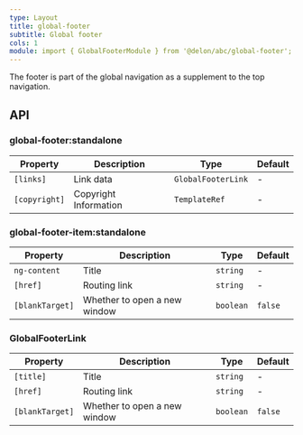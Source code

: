 ```yaml
---
type: Layout
title: global-footer
subtitle: Global footer
cols: 1
module: import { GlobalFooterModule } from '@delon/abc/global-footer';
---
```


The footer is part of the global navigation as a supplement to the top navigation.

## API

### global-footer:standalone

| Property | Description | Type | Default |
|----|----|----|-----|
| `[links]` | Link data | `GlobalFooterLink` | - |
| `[copyright]` | Copyright Information | `TemplateRef` | - |

### global-footer-item:standalone

| Property | Description | Type | Default |
|----|----|----|-----|
| `ng-content` | Title | `string` | - |
| `[href]` | Routing link | `string` | - |
| `[blankTarget]` | Whether to open a new window | `boolean` | `false` |

### GlobalFooterLink

| Property | Description | Type | Default |
|----|----|----|-----|
| `[title]` | Title | `string` | - |
| `[href]` | Routing link | `string` | - |
| `[blankTarget]` | Whether to open a new window | `boolean` | `false` |
